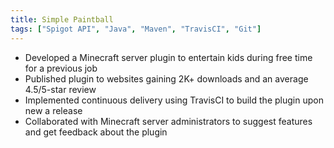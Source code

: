 ```yaml
---
title: Simple Paintball
tags: ["Spigot API", "Java", "Maven", "TravisCI", "Git"]
---
```

- Developed a Minecraft server plugin to entertain kids during free time for a previous job
- Published plugin to websites gaining 2K+ downloads and an average 4.5/5-star review
- Implemented continuous delivery using TravisCI to build the plugin upon new a release
- Collaborated with Minecraft server administrators to suggest features and get feedback about the plugin
